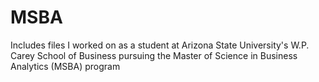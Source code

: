 # MSBA
Includes files I worked on as a student at Arizona State University's W.P. Carey School of Business pursuing the Master of Science in Business Analytics (MSBA) program
